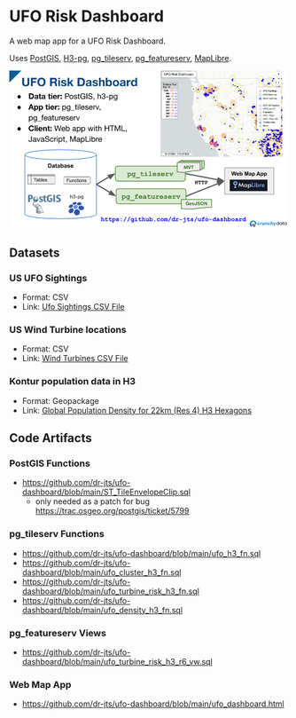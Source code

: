 #  UFO Risk Dashboard
A web map app for a UFO Risk Dashboard.

Uses [PostGIS](https://postgis.net/), [H3-pg](https://github.com/zachasme/h3-pg), [pg_tileserv](https://github.com/CrunchyData/pg_tileserv), [pg_featureserv](https://github.com/CrunchyData/pg_featureserv), [MapLibre](https://maplibre.org/).

![](ufo_risk_dashboard.png)

## Datasets

### US UFO Sightings

* Format: CSV
* Link: [Ufo Sightings CSV File](https://corgis-edu.github.io/corgis/csv/ufo_sightings/)

### US Wind Turbine locations

* Format: CSV
* Link: [Wind Turbines CSV File](https://corgis-edu.github.io/corgis/csv/wind_turbines/)

### Kontur population data in H3

* Format: Geopackage
* Link: [Global Population Density for 22km (Res 4) H3 Hexagons](https://data.humdata.org/dataset/kontur-population-dataset-22km)

## Code Artifacts

### PostGIS Functions

* https://github.com/dr-jts/ufo-dashboard/blob/main/ST_TileEnvelopeClip.sql
  * only needed as a patch for bug https://trac.osgeo.org/postgis/ticket/5799 
  
### pg_tileserv Functions
* https://github.com/dr-jts/ufo-dashboard/blob/main/ufo_h3_fn.sql
* https://github.com/dr-jts/ufo-dashboard/blob/main/ufo_cluster_h3_fn.sql
* https://github.com/dr-jts/ufo-dashboard/blob/main/ufo_turbine_risk_h3_fn.sql
* https://github.com/dr-jts/ufo-dashboard/blob/main/ufo_density_h3_fn.sql

### pg_featureserv Views
* https://github.com/dr-jts/ufo-dashboard/blob/main/ufo_turbine_risk_h3_r6_vw.sql

### Web Map App
* https://github.com/dr-jts/ufo-dashboard/blob/main/ufo_dashboard.html

